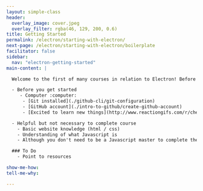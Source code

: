 ```yaml
---
layout: simple-class
header:
  overlay_image: cover.jpeg
  overlay_filter: rgba(46, 129, 200, 0.6)
title: Getting Started
permalink: /electron/starting-with-electron/
next-page: /electron/starting-with-electron/boilerplate
facilitator: false
sidebar:
  nav: "electron-getting-started"
main-content: |

  Welcome to the first of many courses in relation to Electron! Before we get started, we need to identify the things you are going to need to be successful in this course:

  - Before you get started
     - Computer :computer: 
      - [Git installed](./github-cli/git-configuration)
      - [GitHub account](./intro-to-github/create-github-account)
      - [Excited to learn new things](http://www.reactiongifs.com/r/cheering_minions.gif)

  - Helpful but not necessary to complete course
    - Basic website knowledge (html / css)
    - Understanding of what Javascript is
    - Although you don't need to be a Javascript master to complete the course, if you feel like learning more about Javascript after taking this course you should check out the **Basic Javascript** course by our friends over at [freeCodeCamp](https://www.freecodecamp.com/map#nested-collapseBasicJavaScript).

  ### To Do
    - Point to resources

show-me-how:
tell-me-why:

---
```


